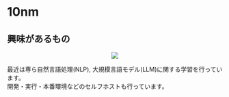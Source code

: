 # 10nm

## 興味があるもの
<p>
  <div align="center">
    <a, href="https://skillicons.dev">
      <img src="https://skillicons.dev/icons?i=py,pytorch,js,nodejs,html,css,java,linux,arch,docker&theme=light" />
    </a>
  </div>
</p>

最近は専ら自然言語処理(NLP), 大規模言語モデル(LLM)に関する学習を行っています。<br>
開発・実行・本番環境などのセルフホストも行っています。
